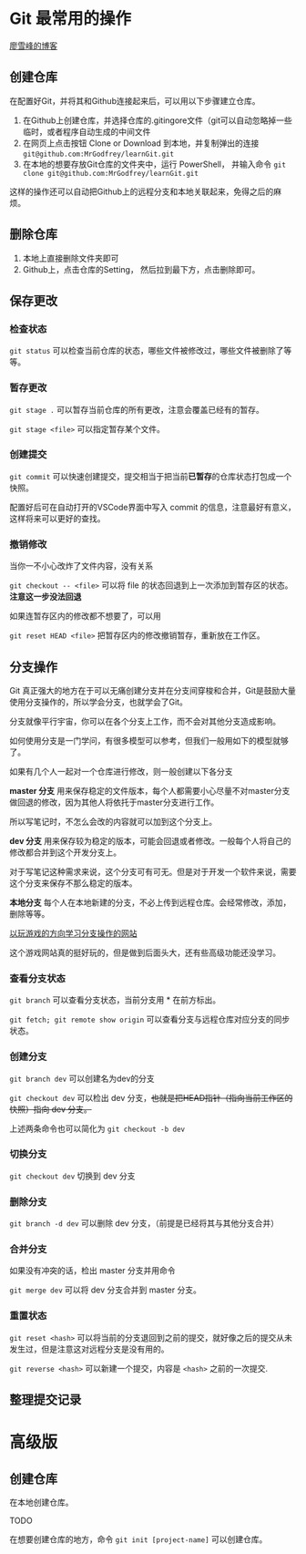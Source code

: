 # Git 最常用的操作

[廖雪峰的博客](https://www.liaoxuefeng.com/)

## 创建仓库

在配置好Git，并将其和Github连接起来后，可以用以下步骤建立仓库。

1. 在Github上创建仓库，并选择仓库的.gitingore文件（git可以自动忽略掉一些临时，或者程序自动生成的中间文件
2. 在网页上点击按钮 Clone or Download 到本地，并复制弹出的连接 `git@github.com:MrGodfrey/learnGit.git` 
3. 在本地的想要存放Git仓库的文件夹中，运行 PowerShell， 并输入命令 `git clone git@github.com:MrGodfrey/learnGit.git`

这样的操作还可以自动把Github上的远程分支和本地关联起来，免得之后的麻烦。

## 删除仓库

1. 本地上直接删除文件夹即可
2. Github上，点击仓库的Setting， 然后拉到最下方，点击删除即可。

## 保存更改

### 检查状态

`git status` 可以检查当前仓库的状态，哪些文件被修改过，哪些文件被删除了等等。

### 暂存更改

`git stage .` 可以暂存当前仓库的所有更改，注意会覆盖已经有的暂存。

`git stage <file>` 可以指定暂存某个文件。

### 创建提交

`git commit` 可以快速创建提交，提交相当于把当前**已暂存**的仓库状态打包成一个快照。

配置好后可在自动打开的VSCode界面中写入 commit 的信息，注意最好有意义，这样将来可以更好的查找。

### 撤销修改

当你一不小心改炸了文件内容，没有关系

`git checkout -- <file>` 可以将 file 的状态回退到上一次添加到暂存区的状态。 **注意这一步没法回退**

如果连暂存区内的修改都不想要了，可以用

`git reset HEAD <file>`  把暂存区内的修改撤销暂存，重新放在工作区。

## 分支操作

Git 真正强大的地方在于可以无痛创建分支并在分支间穿梭和合并，Git是鼓励大量使用分支操作的，所以学会分支，也就学会了Git。

分支就像平行宇宙，你可以在各个分支上工作，而不会对其他分支造成影响。

如何使用分支是一门学问，有很多模型可以参考，但我们一般用如下的模型就够了。

如果有几个人一起对一个仓库进行修改，则一般创建以下各分支

**master 分支** 用来保存稳定的文件版本，每个人都需要小心尽量不对master分支做回退的修改，因为其他人将依托于master分支进行工作。

所以写笔记时，不怎么会改的内容就可以加到这个分支上。

**dev 分支**  用来保存较为稳定的版本，可能会回退或者修改。一般每个人将自己的修改都合并到这个开发分支上。

对于写笔记这种需求来说，这个分支可有可无。但是对于开发一个软件来说，需要这个分支来保存不那么稳定的版本。

**本地分支** 每个人在本地新建的分支，不必上传到远程仓库。会经常修改，添加，删除等等。

[以玩游戏的方向学习分支操作的网站](https://learngitbranching.js.org/)

这个游戏网站真的挺好玩的，但是做到后面头大，还有些高级功能还没学习。

### 查看分支状态

`git branch` 可以查看分支状态，当前分支用 * 在前方标出。

`git fetch; git remote show origin` 可以查看分支与远程仓库对应分支的同步状态。

### 创建分支

`git branch dev` 可以创建名为dev的分支

`git checkout dev` 可以检出 dev 分支，~~也就是把HEAD指针（指向当前工作区的快照）指向 dev 分支。~~

上述两条命令也可以简化为 `git checkout -b dev`

### 切换分支

`git checkout dev` 切换到 dev 分支

### 删除分支

`git branch -d dev` 可以删除 dev 分支，（前提是已经将其与其他分支合并）

### 合并分支

如果没有冲突的话，检出 master 分支并用命令

`git merge dev` 可以将 dev 分支合并到 master 分支。

### 重置状态

`git reset <hash>` 可以将当前的分支退回到之前的提交，就好像之后的提交从未发生过，但是注意这对远程分支是没有用的。

`git reverse <hash>` 可以新建一个提交，内容是 `<hash>` 之前的一次提交.

## 整理提交记录






# 高级版

## 创建仓库

在本地创建仓库。

TODO

在想要创建仓库的地方，命令 `git init [project-name]` 可以创建仓库。


